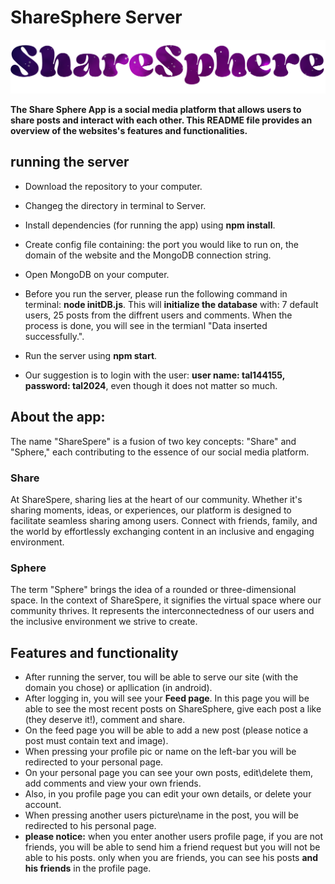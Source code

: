 # ShareSphere Server

![logopic](./public/logopic.png)

**The Share Sphere App is a social media platform that allows users to share posts and interact with each other. This README file provides an overview of the websites's features and functionalities.**

## running the server
- Download the repository to your computer.

- Changeg the directory in terminal to Server.

- Install dependencies (for running the app) using **npm install**.

- Create config file containing: the port you would like to run on, the domain of the website and the MongoDB connection string.

- Open MongoDB on your computer.

- Before you run the server, please run the following command in terminal: **node initDB.js**. This will **initialize the database** with: 7 default users, 25 posts from the diffrent users and comments. When the process is done, you will see in the termianl "Data inserted successfully.".

- Run the server using **npm start**.

- Our suggestion is to login with the user: **user name: tal144155, password: tal2024**, even though it does not matter so much.

## About the app:

The name "ShareSpere" is a fusion of two key concepts: "Share" and "Sphere," each contributing to the essence of our social media platform.

### Share

At ShareSpere, sharing lies at the heart of our community. Whether it's sharing moments, ideas, or experiences, our platform is designed to facilitate seamless sharing among users. Connect with friends, family, and the world by effortlessly exchanging content in an inclusive and engaging environment.

### Sphere

The term "Sphere" brings the idea of a rounded or three-dimensional space. In the context of ShareSpere, it signifies the virtual space where our community thrives. It represents the interconnectedness of our users and the inclusive environment we strive to create.

## Features and functionality
- After running the server, tou will be able to serve our site (with the domain you chose) or apllication (in android).
- After logging in, you will see your **Feed page**. In this page you will be able to see the most recent posts on ShareSphere, give each post a like (they deserve it!), comment and share.
- On the feed page you will be able to add a new post (please notice a post must contain text and image).
- When pressing your profile pic or name on the left-bar you will be redirected to your personal page.
- On your personal page you can see your own posts, edit\delete them, add comments and view your own friends.
- Also, in you profile page you can edit your own details, or delete your account.
- When pressing another users picture\name in the post, you will be redirected to his personal page.
- **please notice:** when you enter another users profile page, if you are not friends, you will be able to send him a friend request but you will not be able to his posts. only when you are friends, you can see his posts **and his friends** in the profile page.